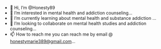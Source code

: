 - 👋 Hi, I’m @Honesty89
- 👀 I’m interested in mental health and addiction counseling...
- 🌱 I’m currently learning about mental health and substance addiction ...
- 💞️ I’m looking to collaborate on mental health studies and addiction counseling...
- 📫 How to reach me you can reach me by email @ honestymarie389@gmail.com...

<!---
Honesty89/Honesty89 is a ✨ special ✨ repository because its `README.md` (this file) appears on your GitHub profile.
You can click the Preview link to take a look at your changes.
--->
